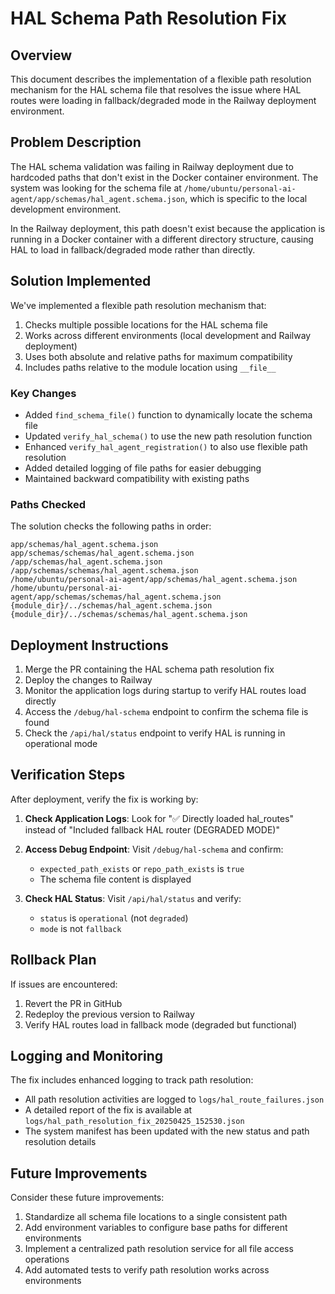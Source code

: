 # HAL Schema Path Resolution Fix

## Overview

This document describes the implementation of a flexible path resolution mechanism for the HAL schema file that resolves the issue where HAL routes were loading in fallback/degraded mode in the Railway deployment environment.

## Problem Description

The HAL schema validation was failing in Railway deployment due to hardcoded paths that don't exist in the Docker container environment. The system was looking for the schema file at `/home/ubuntu/personal-ai-agent/app/schemas/hal_agent.schema.json`, which is specific to the local development environment.

In the Railway deployment, this path doesn't exist because the application is running in a Docker container with a different directory structure, causing HAL to load in fallback/degraded mode rather than directly.

## Solution Implemented

We've implemented a flexible path resolution mechanism that:

1. Checks multiple possible locations for the HAL schema file
2. Works across different environments (local development and Railway deployment)
3. Uses both absolute and relative paths for maximum compatibility
4. Includes paths relative to the module location using `__file__`

### Key Changes

- Added `find_schema_file()` function to dynamically locate the schema file
- Updated `verify_hal_schema()` to use the new path resolution function
- Enhanced `verify_hal_agent_registration()` to also use flexible path resolution
- Added detailed logging of file paths for easier debugging
- Maintained backward compatibility with existing paths

### Paths Checked

The solution checks the following paths in order:

```
app/schemas/hal_agent.schema.json
app/schemas/schemas/hal_agent.schema.json
/app/schemas/hal_agent.schema.json
/app/schemas/schemas/hal_agent.schema.json
/home/ubuntu/personal-ai-agent/app/schemas/hal_agent.schema.json
/home/ubuntu/personal-ai-agent/app/schemas/schemas/hal_agent.schema.json
{module_dir}/../schemas/hal_agent.schema.json
{module_dir}/../schemas/schemas/hal_agent.schema.json
```

## Deployment Instructions

1. Merge the PR containing the HAL schema path resolution fix
2. Deploy the changes to Railway
3. Monitor the application logs during startup to verify HAL routes load directly
4. Access the `/debug/hal-schema` endpoint to confirm the schema file is found
5. Check the `/api/hal/status` endpoint to verify HAL is running in operational mode

## Verification Steps

After deployment, verify the fix is working by:

1. **Check Application Logs**: Look for "✅ Directly loaded hal_routes" instead of "Included fallback HAL router (DEGRADED MODE)"

2. **Access Debug Endpoint**: Visit `/debug/hal-schema` and confirm:
   - `expected_path_exists` or `repo_path_exists` is `true`
   - The schema file content is displayed

3. **Check HAL Status**: Visit `/api/hal/status` and verify:
   - `status` is `operational` (not `degraded`)
   - `mode` is not `fallback`

## Rollback Plan

If issues are encountered:

1. Revert the PR in GitHub
2. Redeploy the previous version to Railway
3. Verify HAL routes load in fallback mode (degraded but functional)

## Logging and Monitoring

The fix includes enhanced logging to track path resolution:

- All path resolution activities are logged to `logs/hal_route_failures.json`
- A detailed report of the fix is available at `logs/hal_path_resolution_fix_20250425_152530.json`
- The system manifest has been updated with the new status and path resolution details

## Future Improvements

Consider these future improvements:

1. Standardize all schema file locations to a single consistent path
2. Add environment variables to configure base paths for different environments
3. Implement a centralized path resolution service for all file access operations
4. Add automated tests to verify path resolution works across environments
